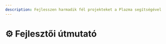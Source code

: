 ```yaml
---
description: Fejlesszen harmadik fél projekteket a Plazma segítségével.
---
```


# ⚙️ Fejlesztői útmutató
